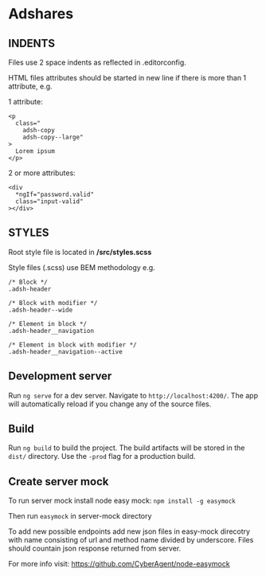 # Adshares
<!-- ddd -->
## INDENTS

Files use 2 space indents as reflected in .editorconfig.

HTML files attributes should be started in new line if there is more than 1 attribute, e.g.

1 attribute:
```
<p 
  class="
    adsh-copy
    adsh-copy--large"
>
  Lorem ipsum
</p>
```

2 or more attributes:
```
<div
  *ngIf="password.valid"
  class="input-valid"
></div>
```

## STYLES

Root style file is located in **/src/styles.scss**

Style files (.scss) use BEM methodology e.g.

```
/* Block */
.adsh-header

/* Block with modifier */
.adsh-header--wide

/* Element in block */
.adsh-header__navigation

/* Element in block with modifier */
.adsh-header__navigation--active

```


## Development server

Run `ng serve` for a dev server. Navigate to `http://localhost:4200/`. The app will automatically reload if you change any of the source files.

## Build

Run `ng build` to build the project. The build artifacts will be stored in the `dist/` directory. Use the `-prod` flag for a production build.


## Create server mock

To run server mock install node easy mock:
`npm install -g easymock`

Then run
`easymock` in server-mock directory

To add new possible endpoints add new json files in easy-mock direcotry with name consisting of url and method name divided by underscore. Files should countain json response returned from server.

For more info visit: https://github.com/CyberAgent/node-easymock
